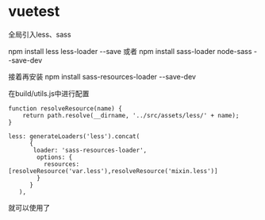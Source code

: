 # vuetest
全局引入less、sass

npm install less less-loader --save 
或者
npm install sass-loader node-sass --save-dev

接着再安装
npm install sass-resources-loader --save-dev

在build/utils.js中进行配置
```
function resolveResource(name) {
    return path.resolve(__dirname, '../src/assets/less/' + name);
}
```

```
less: generateLoaders('less').concat(
      {
       loader: 'sass-resources-loader',
        options: {
          resources: [resolveResource('var.less'),resolveResource('mixin.less')]
        }
      }
   ),
```
    
就可以使用了 
   


